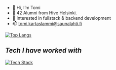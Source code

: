 - 👋 Hi, I’m Tomi
- 👀 42 Alumni from Hive Helsinki.
- 🚀 Interested in fullstack & backend development
- 📫 tomi.kartaslammi@saunalahti.fi


[![Top Langs](https://github-readme-stats.vercel.app/api/top-langs/?username=tkartasl&theme=tokyonight&size_weight=0.5&count_weight=0.5&layout=compact)](https://github.com/anuraghazra/github-readme-stats)

*Tech I have worked with*
-----
[![Tech Stack](https://skillicons.dev/icons?i=kotlin,js,ts,go,c,cpp,python,nodejs,react,gradle,ktor,docker,azure,bash)](https://skillicons.dev)
<!---
tkartasl/tkartasl is a ✨ special ✨ repository because its `README.md` (this file) appears on your GitHub profile.
You can click the Preview link to take a look at your changes.
--->
